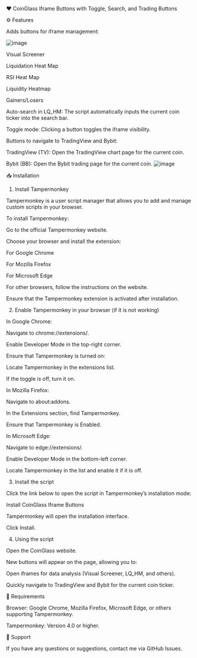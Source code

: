 ❤️ CoinGlass Iframe Buttons with Toggle, Search, and Trading Buttons

⚙️ Features

Adds buttons for iframe management:

![image](https://github.com/user-attachments/assets/10ba1b78-780e-4ef9-88fd-4b816f709c16)

Visual Screener

Liquidation Heat Map

RSI Heat Map

Liquidity Heatmap

Gainers/Losers

Auto-search in LQ_HM: The script automatically inputs the current coin ticker into the search bar.

Toggle mode: Clicking a button toggles the iframe visibility.

Buttons to navigate to TradingView and Bybit:

TradingView (TV): Open the TradingView chart page for the current coin.

Bybit (BB): Open the Bybit trading page for the current coin.
![image](https://github.com/user-attachments/assets/4383de13-96df-4cad-b624-f3e364c9190d)


📥 Installation

1. Install Tampermonkey

Tampermonkey is a user script manager that allows you to add and manage custom scripts in your browser.

To install Tampermonkey:

Go to the official Tampermonkey website.

Choose your browser and install the extension:

For Google Chrome

For Mozilla Firefox

For Microsoft Edge

For other browsers, follow the instructions on the website.

Ensure that the Tampermonkey extension is activated after installation.

2. Enable Tampermonkey in your browser (if it is not working)

In Google Chrome:

Navigate to chrome://extensions/.

Enable Developer Mode in the top-right corner.

Ensure that Tampermonkey is turned on:

Locate Tampermonkey in the extensions list.

If the toggle is off, turn it on.

In Mozilla Firefox:

Navigate to about:addons.

In the Extensions section, find Tampermonkey.

Ensure that Tampermonkey is Enabled.

In Microsoft Edge:

Navigate to edge://extensions/.

Enable Developer Mode in the bottom-left corner.

Locate Tampermonkey in the list and enable it if it is off.

3. Install the script

Click the link below to open the script in Tampermonkey’s installation mode:

Install CoinGlass Iframe Buttons

Tampermonkey will open the installation interface.

Click Install.

4. Using the script

Open the CoinGlass website.

New buttons will appear on the page, allowing you to:

Open iframes for data analysis (Visual Screener, LQ_HM, and others).

Quickly navigate to TradingView and Bybit for the current coin ticker.

🚧 Requirements

Browser: Google Chrome, Mozilla Firefox, Microsoft Edge, or others supporting Tampermonkey.

Tampermonkey: Version 4.0 or higher.

📮 Support

If you have any questions or suggestions, contact me via GitHub Issues.

